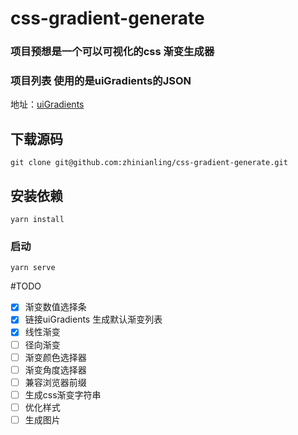 # css-gradient-generate

### 项目预想是一个可以可视化的css 渐变生成器

### 项目列表 使用的是uiGradients的JSON
地址：[uiGradients](https://github.com/ghosh/uiGradients)

## 下载源码
```
git clone git@github.com:zhinianling/css-gradient-generate.git
```

## 安装依赖
```
yarn install
```

### 启动
```
yarn serve
```
#TODO
- [x] 渐变数值选择条
- [x] 链接uiGradients 生成默认渐变列表
- [x] 线性渐变
- [ ] 径向渐变
- [ ] 渐变颜色选择器
- [ ] 渐变角度选择器
- [ ] 兼容浏览器前缀
- [ ] 生成css渐变字符串
- [ ] 优化样式
- [ ] 生成图片
